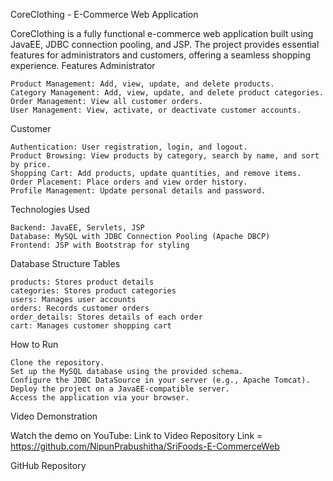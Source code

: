 CoreClothing - E-Commerce Web Application

CoreClothing is a fully functional e-commerce web application built using JavaEE, JDBC connection pooling, and JSP. The project provides essential features for administrators and customers, offering a seamless shopping experience.
Features
Administrator

    Product Management: Add, view, update, and delete products.
    Category Management: Add, view, update, and delete product categories.
    Order Management: View all customer orders.
    User Management: View, activate, or deactivate customer accounts.

Customer

    Authentication: User registration, login, and logout.
    Product Browsing: View products by category, search by name, and sort by price.
    Shopping Cart: Add products, update quantities, and remove items.
    Order Placement: Place orders and view order history.
    Profile Management: Update personal details and password.

Technologies Used

    Backend: JavaEE, Servlets, JSP
    Database: MySQL with JDBC Connection Pooling (Apache DBCP)
    Frontend: JSP with Bootstrap for styling

Database Structure
Tables

    products: Stores product details
    categories: Stores product categories
    users: Manages user accounts
    orders: Records customer orders
    order_details: Stores details of each order
    cart: Manages customer shopping cart

How to Run

    Clone the repository.
    Set up the MySQL database using the provided schema.
    Configure the JDBC DataSource in your server (e.g., Apache Tomcat).
    Deploy the project on a JavaEE-compatible server.
    Access the application via your browser.

Video Demonstration

Watch the demo on YouTube: Link to Video
Repository Link = https://github.com/NipunPrabushitha/SriFoods-E-CommerceWeb

GitHub Repository
